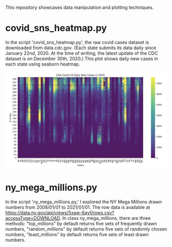 This repository showcases data manipulation and plotting techniques. 

# covid_sns_heatmap.py
In the script 'covid_sns_heatmap.py', the raw covid cases dataset is downloaded from data.cdc.gov. 
(Each state submits its data daily since January 22nd, 2020.
At the time of writing, the latest update of the CDC dataset is on December 30th, 2020.)
This plot shows daily new cases in each state using seaborn heatmap.

![USA Covid-19 Daily New Cases in 2020](pictures/covid_heatmap_sorted.png)


# ny_mega_millions.py
In the script 'ny_mega_millions.py,' I explored the NY Mega Millions drawn numbers from 2008/01/01 to 2021/01/01. 
The row data is available at https://data.ny.gov/api/views/5xaw-6ayf/rows.csv?accessType=DOWNLOAD.
In class ny_mega_millions, there are three methods:
"top_millions" by default returns five sets of frequently drawn numbers,
"random_millions" by default returns five sets of randomly chosen numbers,
"least_millions" by default returns five sets of least drawn numbers.


